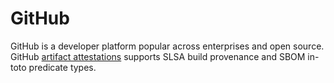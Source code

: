 # GitHub

GitHub is a developer platform popular across enterprises and open source. GitHub [artifact attestations](https://docs.github.com/actions/security-for-github-actions/using-artifact-attestations/using-artifact-attestations-to-establish-provenance-for-builds) supports SLSA build provenance and SBOM in-toto predicate types.

